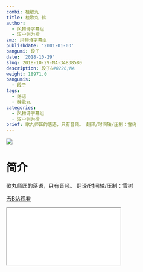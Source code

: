 ```yaml
---
combi: 桂歌丸
title: 桂歌丸 鹤
author:
  - 风物诗字幕组
  - 汉中则为橙
zmz: 风物诗字幕组
publishdate: '2001-01-03'
bangumi: 段子
date: '2018-10-29'
slug: 2018-10-29-NA-34838580
description: 段子&#8226;NA
weight: 18971.0
bangumis:
  - 段子
tags:
  - 落语
  - 桂歌丸
categories:
  - 风物诗字幕组
  - 汉中则为橙
brief: 歌丸师匠的落语，只有音频。 翻译/时间轴/压制：雪树
---
```

![](https://i.imgur.com/MxF8ktd.jpg)
# 简介  
歌丸师匠的落语，只有音频。
翻译/时间轴/压制：雪树  

[去B站观看](https://www.bilibili.com/video/av34838580/)
<div class ="resp-container"><iframe class="testiframe" src="//player.bilibili.com/player.html?aid=34838580"", scrolling="no", allowfullscreen="true" > </iframe></div> 
